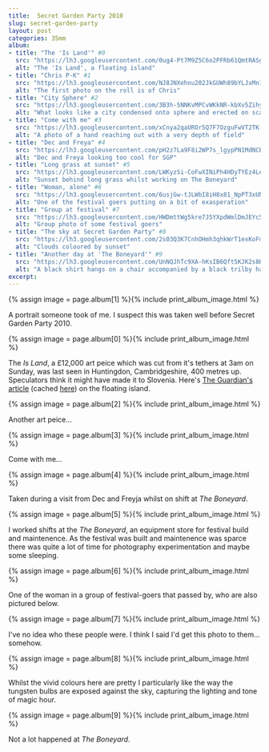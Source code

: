 ```yaml
---
title: 	Secret Garden Party 2010
slug: secret-garden-party
layout:	post
categories: 35mm
album:
- title: "The 'Is Land'" #0
  src: "https://lh3.googleusercontent.com/0ug4-Pt7M9Z5C6o2PFRb61QmtRASgBh1SSfNytUB0MRnrh1v0YbgIs6iQNhcENkroiDUDz3QQPzUWx9lLCFtM4Hv5gi2Bq3JRf1_TZ8C_fih-ZJu7Xtlcf1l_TkMJlLGZmaCMLQ7bV-Qj9OyWzZVEHMzme4yB7W7R1T74eHJwBMwHzIMgk5TEOeddSUbNFvTqlC8PM_dwM5qv2HqXSJfp0F9L0H2BHfrBAeVaF-_Y18dM43Pz-zzuBUW-5zp09-sEIj0_OkRFJ1DMT8VtvDbZWebyC0V0OXw0xQ8uGDn6Y0Rw6NPfZtJdLgIc1LLJxxdzHSJ-tWNLTb4iIz2ctM71mWxPgN04KJnouaUQ1EN9BOqVqIrX8-eRmFLSBTeMLkOjDZPbJr14Ar84hnY2IR4eJj3dFyeTCdziuLlK4sghHA20N8qpnJpLFXzmBJWm--1ah7OBKT_7O87IKuKMXspshrceqj5HxsPfOLE226Qhz2S-3vwXSuPWSvzSljTfBXjmeWOPku61laqGq4pvZVE_JrjVuRg4KDOx-oN_iXisoLCI8MBio_CZoY6tLWEEmNEdkjE7wXWWlCFH8BUtdetmXfmh6p7MqBPH-icbFxSbg"
  alt: "The 'Is Land', a floating island"
- title: "Chris P-K" #1
  src: "https://lh3.googleusercontent.com/NJ8JNXehnu202JkGUWh89bYLJxMn1jqt60Ks1jkPBswVfY02bfGP8nnUlyEcq3z9MUmcIl-PRE5GTbTIYOiLzKyZbQjvr-72Yp6VPvIRN_9m_8cohWJft8jN4ma7_hidQznKzjeixPar4ojZSPctLppyAvjl6py4DSnteFluDGkBD6qBdjXxUoCcVZ_LNNiI1HYMwhFSVATPIf_RI9Qtr2Jh7ZJYhZWvPx1G9r6LZvbfwS_5MGDVsgs7J2Ptp3BtzqKutb58_rc4bfQsrXcXuNV-0hobsubmlRM6iloYLqPz98pgrP06PI0tCXpe27ckczcVUG-i4JMwURAHu7MN9rE7DXHRkzHoinR1AyHEU4a9MZo1j3MzU7eg9Wzo34GstYWTG93df9WNCk7bKD-H1aTBSLDRQH5UbttoHoeKP-VO0dLUufqA5mkmjumM7e6qod2BWc_cPHF_imadzUlKgZsAx83gyg7roznYTSPyx60eh4XohitSI24se3kfjZYSx7WOTYKpybRQFKdPNdGOZ0HJshLH3oe-uMHRedRFcmsM_vmmP5_gHamnpCk1fDBA0KHeAW3-eolYry9CUgnPfcXgL99XxyUMnxdwnGZdbA"
  alt: "The first photo on the roll is of Chris"
- title: "City Sphere" #2
  src: "https://lh3.googleusercontent.com/3B3h-5NNKvMPCvWKkNR-kbXv5ZihyIfKjIQR4ujYv4jS6Tc95ytqfhFH9KAjQ1QuiiqBhw8IhTB80-DsNWD6dKE4BDvTsJOGTPxqGGkqPhV_TzlAp6AZ-XCU2N5h0vk5LQuIPN8cHTtjzwS1IoJ3EfTcRbGvqVKvy9c7kFvV-AQJ0LSk3at6ICeNUzxlfyeSPh1WnlV65kZS38gWixB4CJ02qSDVlgfE8IC0Oq9ge7AdvrkY_bE-FeVWKUdAmDO1k6Z6RxmEbddRHBRyKGnT1SYPTbzHbSZ3T-ZfEttkLPb2xsa9Yh_EyYwlgdlOm2S0OmgFDCNsobo_i2HDKygaZ0pDlp9zD_DzovZ6zlyfFncdGOnjwOfADcD3gKQmgqUUsBCTe4wo1Hmjujj5i6mh5iEGPtKb-79ulJa_eBCxsR-m5ehgl-1CDssEZNrz2Ya1xU9SHXjbdVYEJuE7Cmqee6NBhAw3VK7ZD6mi1tkupnY2kIxWEyJA3g3pF6jXEnE9wUAl3eOSCkIw-RvnRyHWbfyezzOyhLaGbosgCqieKFyqrDTVmKQH0RAj9XBrmfma_g3wZmoOh2fzzabZt3hyCxqlVghM-F8wKcgJ9qfJCg"
  alt: "What looks like a city condensed onto sphere and erected on scaffolding"
- title: "Come with me" #3
  src: "https://lh3.googleusercontent.com/xCnya2qaUROr5Q7F7OzguFwVT2TK-6Y30Kl4mD_z6dYJARpEKJL_nSzoBX4mDzWh8Kg2fIBLNlaCtTDXGyof4wJmoXr-6C4iligsoy9H7ap0wecmBU8CoZqns3eDLO0W1dwpl6wvcnGnEqTfnIGnzSS1sucHP4r2zys6OWVLfMwO9Op6HOlJilxYZ7oj8S5iql9mMGFjXcrQF0etBw6NFFHCCTpIE0p8gMDxShf_2yGedy7YE5eclGKrIamlcgP8RIXVek32Re9MFyEBU7r_IpX6nRY-gVtwlrR5IVK4eYRYprj4Vum_pHWpsAVpo8c2QorTLgOzXSbgU7RaFjPs74n0lcwoZnw-pBPk6ydSL-V3PpVSifMGF6yuc1--yHH81Auy5S9ZTtTgBdR48c1ePpZDuRRmvQMFVaKbgNPPDyZPMf0F4VWRyJWauQMplEA2HTm7TPyozKIzYL_hFaJbG2WoWR2rBw0bDHTcEOGJoomZCU5C8aYmO0wB2DSuIOBxBb52XkOARmS70ft0jDlDpnYaDRHcEPBwpxol1PIDsUc7dTHs_U52c0VT4MF1BWYenCJw_gZDiqyNUV7HeB6_uE_fKAholsZKIL0zeM0s5w"
  alt: "A photo of a hand reaching out with a very depth of field"
- title: "Dec and Freya" #4
  src: "https://lh3.googleusercontent.com/pH2z7La9F8i2WP7s_lgypPN1MdNCBf7J_q3YKjTpDQEFwb2PTFfaU0fTjmv7C4UfdDHnm5Zx54DDRwQRK20u7gT1ZTlyeDe6oG_qrBB1k0aIHoIUVyqPAAmRzfe4VMdCpsG9KRhigqea6Gmj0euuXtNl_4Ze2ClPkCJnCWvU_xe3ipCOYjsaoSbJsEMmcqoircHolcqC1Uiq1S5clO_ok5VUDsW6LaZ_yLpOj5L6LFKPKPV_dN3OWjQY72R57QemPY-jV1HFwQBsS-_fVshMjRECzuvC4S7_gsfNwlRhLoHi3orwe-d19sPxcQDgP5zRE1Qfy3N5X2J9ThWPQ7kLrCG4kcjO3wrDwRqmEsY2tEyNwuHcRC7AHrLFmE7Y79xlEObRyKe5GI9A97FCX0uQXCKOoQ5rvOHk5at2nQdI04-jjbXgkbkoBhPwsSuwJXj3MgLaDpgudxUGKVRAgWBGtEKDZMIjQ3G7_j5WzFM1Q-8WMer-6j-vFGyCAGwf_n4jSeKjqV-LuXZV7IUUp_72MGzSJyyH_FX9CArN512nl3KVs6iJGNbKGEEs1o_6E0rotQy5REW2SEq_Pk2bBDjkxTSvhKBaXFOhObS3AW6hFA"
  alt: "Dec and Freya looking too cool for SGP"
- title: "Long grass at sunset" #5
  src: "https://lh3.googleusercontent.com/LWKyzSi-CoFwXINiPh4HDyTYEz4LeA-_Oh66DyNoDjm_RgNSHm1yOgNzcGNYHhJZ4_Lwo2CwiggweJUAjWPcuJf18Ie0la1x98TTKDVl11RugjBJBRlvPOV398E7ZXzNT5Lg6MEvW1ChB-eEJ6lRZoEpRjsnwMOA9VIgt1U5Oe0B921m47ycCxF5nFU7IUYLMo8ihf40UyNDPQe0bCV7pKyhCcofsL0ym1rJxlY_mcc0gZes9BMZNweoLNMhAZlfwigSxdMq4Yb-m7DVtvVwbqa2wWWaklV40nL0NbBMs2x-3GUAU1GjhZZMVuARIXL3ksBMrJWUESN0HsBUELQrKs3oQ6NoHQENX0IDemiNL5EMJ1toHPVETtMDXjtOOPBBziIm9CYwhW_PyX2I71qcDWEtPLbNNmWkLnGEo1IGDA1tQdSCRjgna0nvvHi-kmfbmbVr67N58jRdA5Ov5U08kjz79lk-RkC_asnKDcMJpaRI99KEO9jKiHesm7zSsTz0QhYTMB9ZKhOKNSTNF9NqCvyz0Y9sM0x_D2zFB3s00f0csecUlbavmwWsOIcd0oPA8ODkv9MKsI29FS30Tz1gWZ6pJxuZyV5IUoG1gwjG5Q"
  alt: "Sunset behind long grass whilst working on The Boneyard"
- title: "Woman, alone" #6
  src: "https://lh3.googleusercontent.com/6usjGw-tJLWbI8iH8x81_NpPT3xUNk5nj-ClkeyIfxYEvj_wsLHA_ToMD-IP7Ye54WEhRRi6gEfOornLY70w892M1mjEnm9LQLaN7Z8iVuNNDfCcCEL3KLDH6N4_TVZQ58gQ1lLrUvjDIDtvtTJj7Utbx2tbdRzBxz6f5lKp7YaSHB8dthnw-O4ftDnpBqZ7FjWLmyqhpulbpcz-lfhma9_9UMUMOqwhfG6frDzhEfMtY6vbxtxR110kH2p_w8b9V5tUVR0MJ7UMCHhKyLe1IcMUpJcLsyGBDPtJFY10Uavgrza2eQCJ6c0NH_jcoANu-gDqRcTWGrjM3PtYFmCe6xwiejksX5zCWaDlz8pMXXItLv6Vha06jF7_R9WGi24YQe5QW9lgCcpSVA8zs_-xmIC6XSqi-pxrSdtvB6opki2iSsYmBY6_XAOlMRjMN5A2iDIlBOma6GBZ62x0nPsnevympDfUoOx7cMQ3v8t5LaIAw06XfnFB0No0u609822ddW2qvYujuppWalOmf0NcDbAJN5dpopdJSkeXuaGwrXaOnwnsAYGnRw8IGGsmXQyWdrOCgyluYG_6Y0PKN7DD8g5ih6VhLhHB73hqlFzpWQ"
  alt: "One of the festival goers putting on a bit of exasperation"
- title: "Group at festival" #7
  src: "https://lh3.googleusercontent.com/HWDmttWg5kre7J5YXpdWmlDmJEYc58l6OKnKGk423rPQlQqMSr08-bQUmc3DrYG_hMnLo9I-EC6VnpMhyPCmlLQZOGixQKpUqep2urpMU_o0Tg7b4qPDu8uTZ83GGsqQ9mgxaO4yFXRBpoz4-GiPflzRGt_MIDYVivk89k73OHXJ00cYD9n3xks_uDri8wNkxbeX-yQ8PbYWVit2sBAC_NnOVuyw4KbY66nIp_UoewEZ5Gc_h_dvF6yyEgdcWVe7jgyk8aWxZxvTUNUfpZmcq8Ry_Zqh6vBi7ZNJrgOSprSkPkdyDx3IVcrdxtnUMXLY7BDmTt214PQMAoOg5dz9L9AIs4JFNFRSFLfT_x58A4INsc8NfNrS84odiNRPQN_Zd140_Shvrh_Pn67xf_z4ItpxigTdsZpfdYLX9GIHvunqpCnsRE8we5FodTgMEjZTr1OnDP3yDY7-HwMAnHAs35C72nIL3bvKqBiSwNY2bV87yqV7X0HB-f_5ALLC0Q94LaIrSZe2IekS6UXM6hVvZiloKUJL9B9Na11CHf-pkFCJOyX8sjXd-D-OYeWo9aK_cG92xoq_4y-UIpylqR1I0_WbUE65VaDHtyMXxEDWfw"
  alt: "Group photo of some festival goers"
- title: "The sky at Secret Garden Party" #8
  src: "https://lh3.googleusercontent.com/2s03Q3K7CnhOHmh3qhkWrT1exKoFmNX5-1Cw9K_gJLckJtNJKs_y3jMTJnxMCRMfzz40Bpnbw0iqScaFtzSXHyvVJcd2GQT1RJZWZQYoBM5NNenbFmaYQ_5dTx4qJ-m0yuk0hueEI5icxn1sGHi7zAao8QHYl86gY-WcodAdbKdfdhoijehI_BieV75X2wUWj_-FTbzgMFD4fMXbfDvydQmXbYTzr7G5WMTJD2BVLPmgzsd63j-8o9LeVIe6H-Fl-lv8dMyR69uCjxP_367rAVFRCO_S8aHJKr5gXWrNJDVXuUDYmaAgopoabudl8vn8Z8lHWUc20bXm-EwWrvMI9qOObjWcCoVl69fijv8EmNhyH_BfmAH7sdIbYOUvwPSu_rN1T12UvHRkl9J3W6-Zj_onHdYd6YO8O57Bva9064k1VBJkYe7ShStqqK_aVO6l-B2IkrggLlIYVv_vb64tm55nEIWW7WC4yAp8m1QeYnqHphPLWi-Be0h5WK7n4S7ZZt2ikXiVfRwDEQu20Y8CpTwO_80-hKLGEq8MFk45tMK-AloU535OJjZD_uPKaHwaEoZSY8IfL1-c0t5n9TPy0Y_p0ZAHYAth5B0C_lXlSw"
  alt: "Clouds coloured by sunset"
- title: "Another day at 'The Boneyard'" #9
  src: "https://lh3.googleusercontent.com/UnNQJhTc9XA-hKsIB6Qft5KJK2s8HdZJQdjBkMbmyswVhvxAVoAcQ-7XH4G1KXMmcbjmCPNEOMzxNfihot4t0tbbIpbjDF9FUZHbo6XMQ-FNIfLkcMjvQQtkaVCNhqURK4sy2Rc6Q9TbNskR_tDfoz0-i95A7SRcksAPhHK473DZp64wqJjfFOkZJaXM3zpiePvYi_mSguUhio2fLdCPJDtHtfTAQx4b_41kubPy6UVgVVoCBu6exyz2oW_EbKhBlAfsu-nOBTNNyDfnO2Orv5a_FTOH7zDEwVLIoJZLRRVTXVpv41zoPz9JpSPVPSxJopylCPSzmRCYCQVl9pLROYQUeGnVpjIARX0EDGNXHEhDjTaoqSMzr9gaqojkvfinsOGVPj199tCLpWBEwZqlx1dWmVJM1-l5Xz4dTiKruusk3jIyfZpwK4MQJfSvRcW2Iy0FhEM4MP7pOB5lhXeqQU73YeyApkuVLB-qcWvVuIMFyFa_XkwwkNsskCBfBkaE9Iglph3k9uGFrZi94KCDn9KqEsN8Go1awLzBpMYAqMC29KeCR2u3U42GrN60C6vB4y10ywV2dl1cNzYZYIF7AoTUyMLgfCcaDda0vrLvKA"
  alt: "A black shirt hangs on a chair accompanied by a black trilby hat."
excerpt: 
---
```

{% assign image = page.album[1] %}{% include print_album_image.html %}

A portrait someone took of me. I suspect this was taken well before Secret Garden Party 2010.


{% assign image = page.album[0] %}{% include print_album_image.html %}

The *Is Land*, a £12,000 art peice which was cut from it's tethers at 3am on Sunday, was last seen in Huntingdon, Cambridgeshire, 400 metres up. Speculators think it might have made it to Slovenia. Here's [The Guardian's article][] (cached [here][cached Guardian article]) on the floating island.

[The Guardian's article]: https://www.theguardian.com/artanddesign/2011/aug/02/missing-inflatable-island-secret-garden "One of our islands is missing"
[cached Guardian article]: http://webcache.googleusercontent.com/search?q=cache:https://www.theguardian.com/artanddesign/2011/aug/02/missing-inflatable-island-secret-garden "One of our islands is missing"


{% assign image = page.album[2] %}{% include print_album_image.html %}

Another art peice...

{% assign image = page.album[3] %}{% include print_album_image.html %}

Come with me...

{% assign image = page.album[4] %}{% include print_album_image.html %}

Taken during a visit from Dec and Freyja whilst on shift at *The Boneyard*.

{% assign image = page.album[5] %}{% include print_album_image.html %}

I worked shifts at the *The Boneyard*, an equipment store for festival build and maintenence. As the festival was built and maintenence was sparce there was quite a lot of time for photography experimentation and maybe some sleeping.

{% assign image = page.album[6] %}{% include print_album_image.html %}

One of the woman in a group of festival-goers that passed by, who are also pictured below.

{% assign image = page.album[7] %}{% include print_album_image.html %}

I've no idea who these people were. I think I said I'd get this photo to them... somehow.

{% assign image = page.album[8] %}{% include print_album_image.html %}

Whilst the vivid colours here are pretty I particularly like the way the tungsten bulbs are exposed against the sky, capturing the lighting and tone of magic hour.

{% assign image = page.album[9] %}{% include print_album_image.html %}

Not a lot happened at *The Boneyard*.